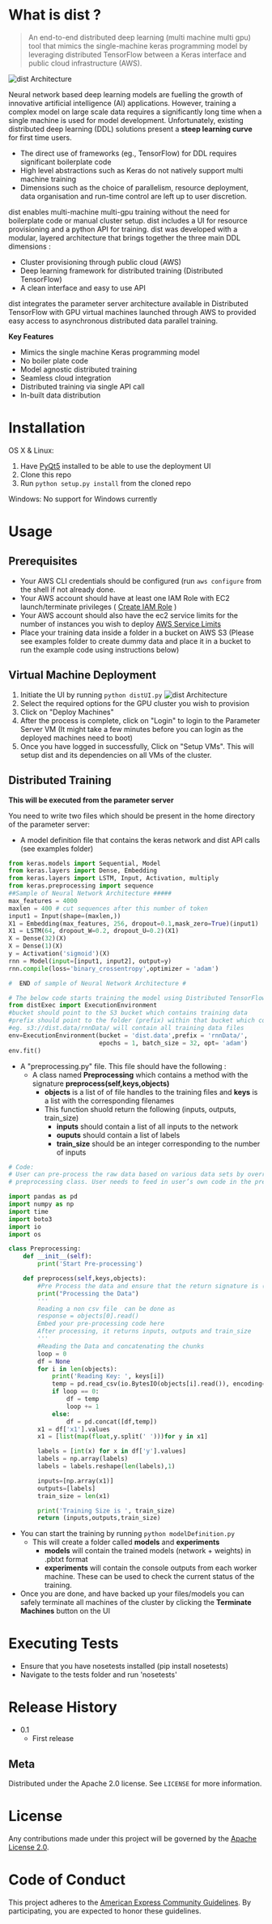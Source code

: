 # What is dist ?
> An end-to-end distributed deep learning (multi machine multi gpu) tool that mimics the single-machine keras programming model by leveraging distributed TensorFlow between a Keras interface and public cloud infrastructure (AWS).

![](header.jpg "dist Architecture")

Neural network based deep learning models are fuelling the growth of innovative artificial intelligence (AI) applications. However, training a complex model on large scale data requires a significantly long time when a single machine is used for model development. Unfortunately, existing distributed deep learning (DDL) solutions present a **steep learning curve** for first time users. 
* The direct use of frameworks (eg., TensorFlow) for DDL requires significant boilerplate code
* High level abstractions such as Keras do not natively support multi machine training
* Dimensions such as the choice of parallelism, resource deployment, data organisation and run-time control are left up to user discretion.

dist enables multi-machine multi-gpu training without the need for boilerplate code or manual cluster setup. dist includes a UI for resource provisioning and a python API for training. dist was developed with a modular, layered architecture that  brings together the three main DDL dimensions :
* Cluster provisioning through public cloud (AWS)
* Deep learning framework for distributed  training (Distributed TensorFlow)
* A clean interface and easy to use API

dist integrates the parameter server architecture available in Distributed TensorFlow with GPU virtual machines launched through AWS to provided easy access to asynchronous distributed data parallel training.

**Key Features**

* Mimics the single machine Keras programming model
* No boiler plate code
* Model agnostic distributed training
* Seamless cloud integration
* Distributed training via single API call
* In-built data distribution 

# Installation

OS X & Linux:

1. Have [PyQt5](https://pypi.org/project/PyQt5/) installed to be able to use the deployment UI
2. Clone this  repo
3. Run ```python setup.py install``` from the cloned repo

Windows: No support for Windows currently

# Usage 

## Prerequisites

* Your AWS CLI credentials should be configured  (run `aws configure` from the shell if not already done. 
* Your AWS account should have at least one IAM Role with EC2 launch/terminate privileges ( [Create IAM Role](https://docs.aws.amazon.com/IAM/latest/UserGuide/getting-started_create-admin-group.html) )
* Your AWS account should also have the ec2 service limits for the number of instances you wish to deploy [AWS Service Limits](https://docs.aws.amazon.com/AWSEC2/latest/UserGuide/ec2-resource-limits.html)
* Place your training data inside a folder in a bucket on AWS S3 (Please see examples folder to create dummy data and place it in a bucket to run the example code using instructions below)


## Virtual Machine Deployment

1. Initiate the UI by running `python distUI.py`
![](UI.png "dist Architecture")
2. Select the required options for the GPU cluster you wish to provision 
3. Click on "Deploy Machines"
4. After the process is complete, click on "Login" to login to the Parameter Server VM (It might take a few minutes before you can login as the deployed machines need to boot)
5. Once you have logged in successfully, Click on "Setup VMs". This will setup dist and its dependencies on all VMs of the cluster.

## Distributed Training

**This will be executed from the parameter server**
 
 You need to write two files which should be present in the home directory of the parameter server:
* A model definition file that contains the keras network and dist API calls (see examples folder)

```python
from keras.models import Sequential, Model
from keras.layers import Dense, Embedding
from keras.layers import LSTM, Input, Activation, multiply
from keras.preprocessing import sequence
##Sample of Neural Network Architecture #####
max_features = 4000
maxlen = 400 # cut sequences after this number of token 
input1 = Input(shape=(maxlen,))
X1 = Embedding(max_features, 256, dropout=0.1,mask_zero=True)(input1)
X1 = LSTM(64, dropout_W=0.2, dropout_U=0.2)(X1)
X = Dense(32)(X)
X = Dense(1)(X)
y = Activation('sigmoid')(X)  
rnn = Model(input=[input1, input2], output=y)
rnn.compile(loss='binary_crossentropy',optimizer = 'adam') 

#  END of sample of Neural Network Architecture #

# The below code starts training the model using Distributed TensorFlow on the provisioned cluster 
from distExec import ExecutionEnvironment
#bucket should point to the S3 bucket which contains training data
#prefix should point to the folder (prefix) within that bucket which contains the training data
#eg. s3://dist.data/rnnData/ will contain all training data files
env=ExecutionEnvironment(bucket = 'dist.data',prefix = 'rnnData/',
                         epochs = 1, batch_size = 32, opt= 'adam')
env.fit() 
```

* A "preprocessing.py" file. This file should have the following :
    * A class named **Preprocessing** which contains a method with the signature **preprocess(self,keys,objects)**
        * **objects** is a list of of file handles to the training files and **keys** is a list with the corresponding filenames
        * This function shuold return the following (inputs, outputs, train_size)
            * **inputs** should contain a list of all inputs to the network
            * **ouputs** should contain a list of labels
            * **train_size** should be an integer corresponding to the number of inputs

```python
# Code:
# User can pre-process the raw data based on various data sets by overriding the following # 
# preprocessing class. User needs to feed in user’s own code in the preprocess method. User should not modify the method definition and return arguments #

import pandas as pd
import numpy as np
import time
import boto3
import io
import os

class Preprocessing:
    def __init__(self):
        print('Start Pre-processing')

    def preprocess(self,keys,objects):
        #Pre Process the data and ensure that the return signature is (inputs,outputs,train_size)        
        print("Processing the Data")
        '''
        Reading a non csv file  can be done as         
        response = objects[0].read()
        Embed your pre-processing code here
        After processing, it returns inputs, outputs and train_size
        '''
        #Reading the Data and concatenating the chunks
        loop = 0
        df = None
        for i in len(objects):
            print('Reading Key: ', keys[i])
            temp = pd.read_csv(io.BytesIO(objects[i].read()), encoding='utf8')
            if loop == 0:
                df = temp
                loop += 1
            else:
                df = pd.concat([df,temp])
        x1 = df['x1'].values
        x1 = [list(map(float,y.split(' ')))for y in x1]

        labels = [int(x) for x in df['y'].values]
        labels = np.array(labels)
        labels = labels.reshape(len(labels),1)

        inputs=[np.array(x1)]
        outputs=[labels]
        train_size = len(x1)

        print('Training Size is ', train_size)
        return (inputs,outputs,train_size)
```
* You can start the training by running `python modelDefinition.py` 
    * This will create a folder called **models** and **experiments**
        * **models** will contain the trained models (network + weights) in .pbtxt format
        * **experiments** will contain the console outputs from each worker machine. These can be used to check the current status of the training.
* Once you are done, and have backed up your files/models you can safely terminate all machines of the cluster by clicking the **Terminate Machines** button on the UI
        

# Executing Tests

* Ensure that you have nosetests installed (pip install nosetests)
* Navigate to the tests folder and run 'nosetests'



# Release History

* 0.1
    * First release

## Meta

Distributed under the Apache 2.0 license. See ``LICENSE`` for more information.

  # License
  
  Any contributions made under this project will be governed by the [Apache License
  2.0](https://github.com/americanexpress/dist/blob/master/LICENSE.txt).

  # Code of Conduct
  
  This project adheres to the [American Express Community Guidelines](https://github.com/americanexpress/dist/blob/master/CODE_OF_CONDUCT.md).
  By participating, you are expected to honor these guidelines.
